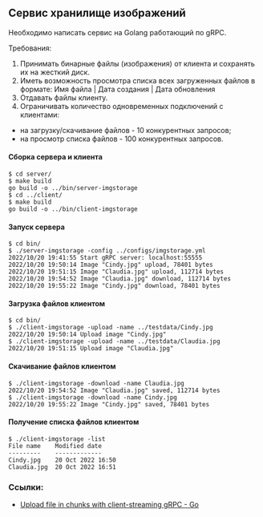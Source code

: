 ## Сервис хранилище изображений

Необходимо написать сервис на Golang работающий по gRPC.

Требования:
1. Принимать бинарные файлы (изображения) от клиента и сохранять их на
жесткий диск.
2. Иметь возможность просмотра списка всех загруженных файлов в формате:
Имя файла | Дата создания | Дата обновления
3. Отдавать файлы клиенту.
4. Ограничивать количество одновременных подключений с клиентами:
- на загрузку/скачивание файлов - 10 конкурентных запросов;
- на просмотр списка файлов - 100 конкурентных запросов.

#### Сборка сервера и клиента
```shell script
$ cd server/
$ make build
go build -o ../bin/server-imgstorage
$ cd ../client/
$ make build
go build -o ../bin/client-imgstorage
```

#### Запуск сервера
```shell script
$ cd bin/
$ ./server-imgstorage -config ../configs/imgstorage.yml
2022/10/20 19:41:55 Start gRPC server: localhost:55555
2022/10/20 19:50:14 Image "Cindy.jpg" upload, 78401 bytes
2022/10/20 19:51:15 Image "Claudia.jpg" upload, 112714 bytes
2022/10/20 19:54:52 Image "Claudia.jpg" download, 112714 bytes
2022/10/20 19:55:22 Image "Cindy.jpg" download, 78401 bytes

```

#### Загрузка файлов клиентом
```shell script
$ cd bin/
$ ./client-imgstorage -upload -name ../testdata/Cindy.jpg
2022/10/20 19:50:14 Upload image "Cindy.jpg"
$ ./client-imgstorage -upload -name ../testdata/Claudia.jpg
2022/10/20 19:51:15 Upload image "Claudia.jpg"
```

#### Скачивание файлов клиентом
```shell script
$ ./client-imgstorage -download -name Claudia.jpg
2022/10/20 19:54:52 Image "Claudia.jpg" saved, 112714 bytes
$ ./client-imgstorage -download -name Cindy.jpg
2022/10/20 19:55:22 Image "Cindy.jpg" saved, 78401 bytes
```

#### Получение списка файлов клиентом
```shell script
$ ./client-imgstorage -list
File name    Modified date
---------    -------------
Cindy.jpg    20 Oct 2022 16:50
Claudia.jpg  20 Oct 2022 16:51
```
### Ссылки:
- [Upload file in chunks with client-streaming gRPC - Go](https://dev.to/techschoolguru/upload-file-in-chunks-with-client-streaming-grpc-golang-4loc)
